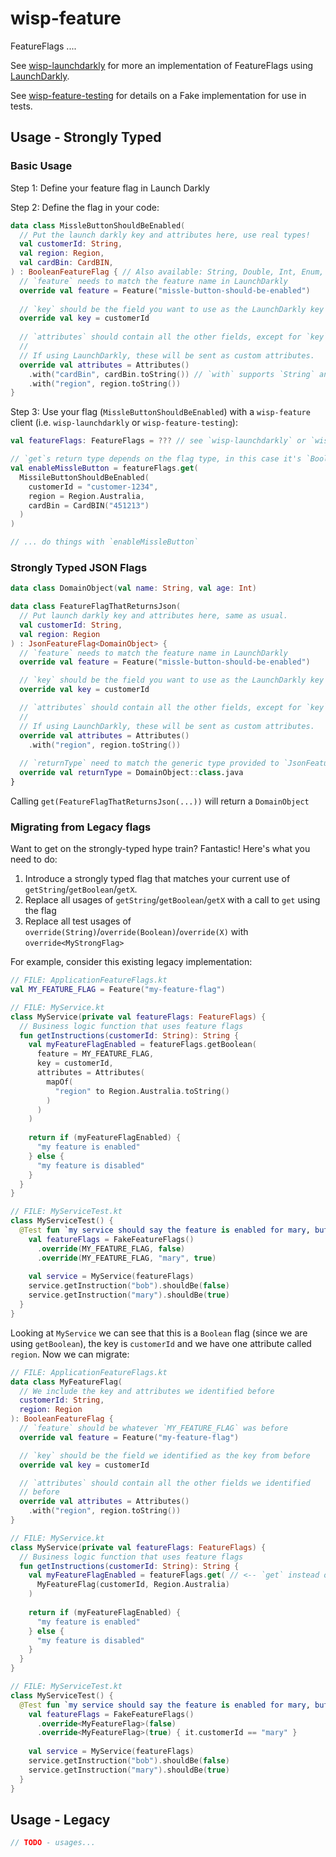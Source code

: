 # wisp-feature

FeatureFlags ....

See [wisp-launchdarkly](https://github.com/cashapp/wisp/tree/main/wisp-launchdarkly) for more an implementation of
FeatureFlags using [LaunchDarkly](https://launchdarkly.com/).

See [wisp-feature-testing](https://github.com/cashapp/wisp/tree/main/wisp-feature-testing)
for details on a Fake implementation for use in tests.

## Usage - Strongly Typed

### Basic Usage

Step 1: Define your feature flag in Launch Darkly

Step 2: Define the flag in your code:

```kotlin
data class MissleButtonShouldBeEnabled(
  // Put the launch darkly key and attributes here, use real types!
  val customerId: String,
  val region: Region,
  val cardBin: CardBIN,
) : BooleanFeatureFlag { // Also available: String, Double, Int, Enum, Json
  // `feature` needs to match the feature name in LaunchDarkly
  override val feature = Feature("missle-button-should-be-enabled")
  
  // `key` should be the field you want to use as the LaunchDarkly key
  override val key = customerId
  
  // `attributes` should contain all the other fields, except for `key`. 
  //
  // If using LaunchDarkly, these will be sent as custom attributes.
  override val attributes = Attributes()
    .with("cardBin", cardBin.toString()) // `with` supports `String` and `Number`
    .with("region", region.toString())
}
```

Step 3: Use your flag (`MissleButtonShouldBeEnabled`) with a `wisp-feature` client (i.e. `wisp-launchdarkly`
or `wisp-feature-testing`):

```kotlin
val featureFlags: FeatureFlags = ??? // see `wisp-launchdarkly` or `wisp-feature-testing` for how to get `featureFlags`

// `get`s return type depends on the flag type, in this case it's `Boolean`
val enableMissleButton = featureFlags.get(
  MissileButtonShouldBeEnabled(
    customerId = "customer-1234",
    region = Region.Australia,
    cardBin = CardBIN("451213")
  )
)

// ... do things with `enableMissleButton`
```

### Strongly Typed JSON Flags

```kotlin
data class DomainObject(val name: String, val age: Int)

data class FeatureFlagThatReturnsJson(
  // Put launch darkly key and attributes here, same as usual.  
  val customerId: String,
  val region: Region
) : JsonFeatureFlag<DomainObject> {
  // `feature` needs to match the feature name in LaunchDarkly
  override val feature = Feature("missle-button-should-be-enabled")

  // `key` should be the field you want to use as the LaunchDarkly key
  override val key = customerId

  // `attributes` should contain all the other fields, except for `key`. 
  //
  // If using LaunchDarkly, these will be sent as custom attributes.
  override val attributes = Attributes()
    .with("region", region.toString())
    
  // `returnType` need to match the generic type provided to `JsonFeatureFlag  
  override val returnType = DomainObject::class.java  
}
```

Calling `get(FeatureFlagThatReturnsJson(...))` will return a `DomainObject`

### Migrating from Legacy flags

Want to get on the strongly-typed hype train? Fantastic! Here's what you need to do:

1. Introduce a strongly typed flag that matches your current use of `getString`/`getBoolean`/`getX`.
1. Replace all usages of `getString`/`getBoolean`/`getX` with a call to `get` using the flag
1. Replace all test usages of `override(String)`/`override(Boolean)`/`override(X)` with `override<MyStrongFlag>`

For example, consider this existing legacy implementation:

```kotlin
// FILE: ApplicationFeatureFlags.kt
val MY_FEATURE_FLAG = Feature("my-feature-flag")

// FILE: MyService.kt
class MyService(private val featureFlags: FeatureFlags) {
  // Business logic function that uses feature flags
  fun getInstructions(customerId: String): String {
    val myFeatureFlagEnabled = featureFlags.getBoolean(
      feature = MY_FEATURE_FLAG,
      key = customerId,
      attributes = Attributes(
        mapOf(
          "region" to Region.Australia.toString()
        )
      )
    )
    
    return if (myFeatureFlagEnabled) {
      "my feature is enabled"
    } else {
      "my feature is disabled"
    }
  }
}

// FILE: MyServiceTest.kt
class MyServiceTest() {
  @Test fun `my service should say the feature is enabled for mary, but disabled otherwise`() {
    val featureFlags = FakeFeatureFlags()
      .override(MY_FEATURE_FLAG, false)
      .override(MY_FEATURE_FLAG, "mary", true)
      
    val service = MyService(featureFlags)
    service.getInstruction("bob").shouldBe(false)
    service.getInstruction("mary").shouldBe(true)
  }
}
```

Looking at `MyService` we can see that this is a `Boolean` flag (since we are using `getBoolean`), the key is
`customerId` and we have one attribute called `region`. Now we can migrate:

```kotlin
// FILE: ApplicationFeatureFlags.kt
data class MyFeatureFlag(
  // We include the key and attributes we identified before
  customerId: String,
  region: Region
): BooleanFeatureFlag { 
  // `feature` should be whatever `MY_FEATURE_FLAG` was before
  override val feature = Feature("my-feature-flag")

  // `key` should be the field we identified as the key from before
  override val key = customerId

  // `attributes` should contain all the other fields we identified
  // before
  override val attributes = Attributes()
    .with("region", region.toString())
}

// FILE: MyService.kt
class MyService(private val featureFlags: FeatureFlags) {
  // Business logic function that uses feature flags
  fun getInstructions(customerId: String): String {
    val myFeatureFlagEnabled = featureFlags.get( // <-- `get` instead of `getBoolean`
      MyFeatureFlag(customerId, Region.Australia)
    )
    
    return if (myFeatureFlagEnabled) {
      "my feature is enabled"
    } else {
      "my feature is disabled"
    }
  }
}

// FILE: MyServiceTest.kt
class MyServiceTest() {
  @Test fun `my service should say the feature is enabled for mary, but disabled otherwise`() {
    val featureFlags = FakeFeatureFlags()
      .override<MyFeatureFlag>(false)
      .override<MyFeatureFlag>(true) { it.customerId == "mary" }
      
    val service = MyService(featureFlags)
    service.getInstruction("bob").shouldBe(false)
    service.getInstruction("mary").shouldBe(true)
  }
}
```

## Usage - Legacy

```kotlin
// TODO - usages...
```
